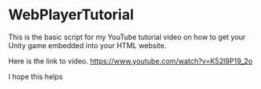 # WebPlayerTutorial
This is the basic script for my YouTube tutorial video on how to get your Unity game embedded into your HTML website.

Here is the link to video.
https://www.youtube.com/watch?v=K52l9P19_2o

I hope this helps

